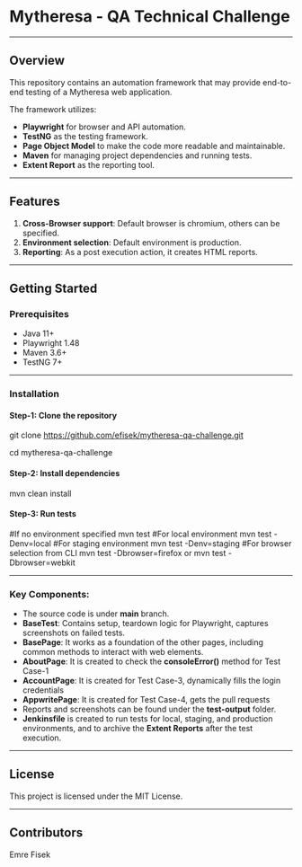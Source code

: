 # Mytheresa - QA Technical Challenge

---

## Overview

This repository contains an automation framework that may provide end-to-end testing of a Mytheresa web application.

The framework utilizes:
- **Playwright** for browser and API automation.
- **TestNG** as the testing framework.
- **Page Object Model** to make the code more readable and maintainable.
- **Maven** for managing project dependencies and running tests.
- **Extent Report**  as the reporting tool.

---

## Features

1. **Cross-Browser support**: Default browser is chromium, others can be specified.
2. **Environment selection**: Default environment is production.
3. **Reporting**: As a post execution action, it creates HTML reports.
---

## Getting Started

### Prerequisites

- Java 11+
- Playwright 1.48
- Maven 3.6+
- TestNG 7+

---

### Installation

#### Step-1: Clone the repository
git clone https://github.com/efisek/mytheresa-qa-challenge.git

cd mytheresa-qa-challenge

#### Step-2: Install dependencies
mvn clean install

#### Step-3: Run tests

#If no environment specified
mvn test
#For local environment
mvn test -Denv=local 
#For staging environment
mvn test -Denv=staging
#For browser selection from CLI
mvn test -Dbrowser=firefox or mvn test -Dbrowser=webkit

---

### Key Components:
- The source code is under **main** branch.
- **BaseTest**: Contains setup, teardown logic for Playwright, captures screenshots on failed tests.
- **BasePage**: It works as a foundation of the other pages, including common methods to interact with web elements. 
- **AboutPage**: It is created to check the **consoleError()** method for Test Case-1
- **AccountPage**: It is created for Test Case-3, dynamically fills the login credentials
- **AppwritePage**: It is created for Test Case-4, gets the pull requests
- Reports and screenshots can be found under the **test-output** folder.
- **Jenkinsfile** is created to run tests for local, staging, and production environments, and to archive the **Extent Reports** after the test execution.


---

## License

This project is licensed under the MIT License.

---

## Contributors

Emre Fisek


